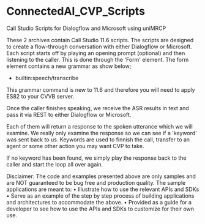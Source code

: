 # ConnectedAI_CVP_Scripts
Call Studio Scripts for Dialogflow and Microsoft using uniMRCP

These 2 archives contain Call Studio 11.6 scripts. The scripts are designed to create a flow-through conversation with either Dialogflow
or Microsoft. Each script starts off by playing an opening prompt (optional) and then listening to the caller. This is done through
the 'Form' element. The form element contains a new grammar as show below;

- builtin:speech/transcribe

This grammar command is new to 11.6 and therefore you will need to apply ES82 to your CVVB server.

Once the caller finishes speaking, we receive the ASR results in text and pass it via REST to either Dialogflow or Microsoft.

Each of them will return a response to the spoken utterance which we will examine. We really only examine the response so we can 
see if a 'keyword' was sent back to us. Keywords are used to finnish the call, transfer to an agent or some other action you may 
want CVP to take.

If no keyword has been found, we simply play the response back to the caller and start the loop all over again.

Disclaimer: 
The code and examples presented above are only samples and are NOT guaranteed to be bug free and production quality.
The sample applications are meant to:
•	Illustrate how to use the relevant APIs and SDKs 
•	Serve as an example of the step by step process of building applications and architectures to accommodate the above.
•	Provided as a guide for a developer to see how to use the APIs and SDKs to customize for their own use.

